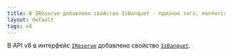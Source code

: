 ```yaml
---
title: В IReserve добавлено свойство IsBanquet - признак того, является ли резерв банкетом.
layout: default
tags: v8
---
```


В API v8 в интерфейс [`IReserve`](https://iiko.github.io/front.api.sdk/v8/html/T_Resto_Front_Api_Data_Brd_IReserve.htm) добавлено свойство [`IsBanquet`](https://iiko.github.io/front.api.sdk/v8/html/P_Resto_Front_Api_Data_Brd_IReserve_IsBanquet.htm).
